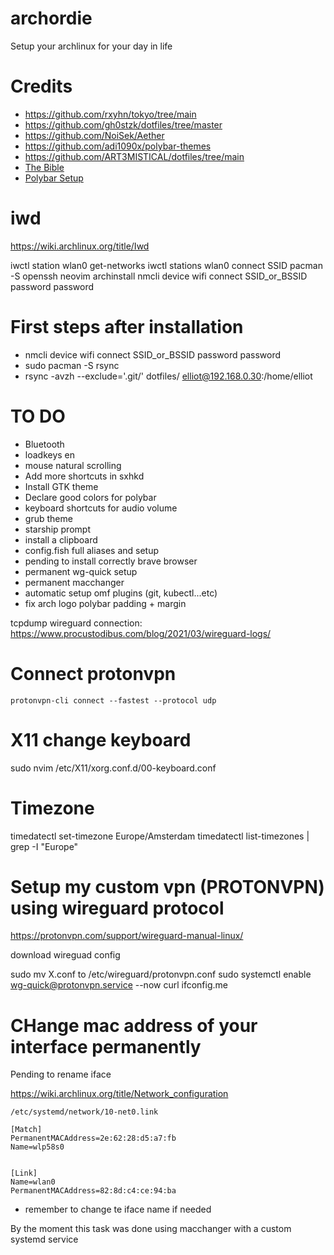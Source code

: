 # archordie
Setup your archlinux for your day in life


# Credits

* https://github.com/rxyhn/tokyo/tree/main
* https://github.com/gh0stzk/dotfiles/tree/master
* https://github.com/NoiSek/Aether
* https://github.com/adi1090x/polybar-themes
* https://github.com/ART3MISTICAL/dotfiles/tree/main
* [The Bible](https://wiki.archlinux.org/)
* [Polybar Setup](https://www.youtube.com/watch?v=tOBDUBEMAKM)

# iwd 
https://wiki.archlinux.org/title/Iwd

iwctl station wlan0 get-networks
iwctl stations wlan0 connect SSID
pacman -S openssh neovim
archinstall
nmcli device wifi connect SSID_or_BSSID password password



# First steps after installation

* nmcli device wifi connect SSID_or_BSSID password password
* sudo pacman -S rsync 
* rsync -avzh --exclude='.git/' dotfiles/ elliot@192.168.0.30:/home/elliot


#  TO DO 

* Bluetooth
* loadkeys en
* mouse natural scrolling
* Add more shortcuts in sxhkd
* Install GTK theme
* Declare good colors for polybar
* keyboard shortcuts for audio volume
* grub theme
* starship prompt
* install a clipboard
* config.fish full aliases and setup
* pending to install correctly brave browser
* permanent wg-quick setup
* permanent macchanger 
* automatic setup omf plugins (git, kubectl...etc)
* fix arch logo polybar padding + margin


tcpdump wireguard connection: https://www.procustodibus.com/blog/2021/03/wireguard-logs/

# Connect protonvpn

```shell
protonvpn-cli connect --fastest --protocol udp
```

# X11 change keyboard 

sudo nvim /etc/X11/xorg.conf.d/00-keyboard.conf 


# Timezone

timedatectl set-timezone Europe/Amsterdam
timedatectl list-timezones | grep -I "Europe"

# Setup my custom vpn (PROTONVPN) using wireguard protocol

https://protonvpn.com/support/wireguard-manual-linux/

download wireguad config

sudo mv X.conf to /etc/wireguard/protonvpn.conf
sudo systemctl enable wg-quick@protonvpn.service --now 
curl ifconfig.me

# CHange mac address of your interface permanently

Pending to rename iface

https://wiki.archlinux.org/title/Network_configuration

`/etc/systemd/network/10-net0.link`

```
[Match]
PermanentMACAddress=2e:62:28:d5:a7:fb
Name=wlp58s0


[Link]
Name=wlan0
PermanentMACAddress=82:8d:c4:ce:94:ba
```
* remember to change te iface name if needed

By the moment this task was done using macchanger with a custom systemd service